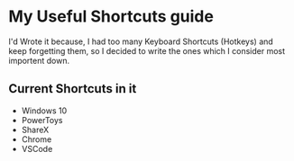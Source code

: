 # My Useful Shortcuts guide

I'd Wrote it because, I had too many Keyboard Shortcuts (Hotkeys) and keep forgetting them, so I decided to write the ones which I consider most importent down.

## Current Shortcuts in it

- Windows 10
- PowerToys
- ShareX
- Chrome
- VSCode
